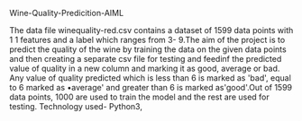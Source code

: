 Wine-Quality-Predicition-AIML

The data file winequality-red.csv contains a dataset of 1599 data points with 1 1 features and a label which ranges from 3-
9.The aim of the project is to predict the quality of the wine by training the data on the given data points and then
creating a separate csv file for testing and feedinf the predicted value of quality in a new column and marking it as
good, average or bad. Any value of quality predicted which is less than 6 is marked as 'bad', equal to 6 marked as
•average' and greater than 6 is marked as'good'.Out of 1599 data points, 1000 are used to train the model and the
rest are used for testing.
Technology used- Python3, 

